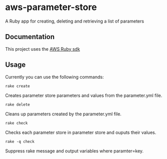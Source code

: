 # aws-parameter-store 
A Ruby app for creating, deleting and retrieving a list of parameters


## Documentation

This project uses the [AWS Ruby sdk](https://aws.amazon.com/documentation/sdk-for-ruby/)


## Usage

Currently you can use the following commands:

```
rake create
```
Creates parameter store parameters and values from the parameter.yml file.

```
rake delete
```
Cleans up parameters created by the parameter.yml file.

```
rake check
```
Checks each parameter store in parameter store and ouputs their values.

```
rake -q check
```
Suppress rake message and output variables where paramter=key.
